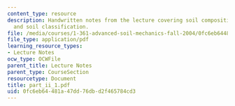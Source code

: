 ```yaml
---
content_type: resource
description: Handwritten notes from the lecture covering soil composition, index properties
  and soil classification.
file: /media/courses/1-361-advanced-soil-mechanics-fall-2004/0fc6eb64481a47dd76dbd2f465784cd3_part_ii_1.pdf
file_type: application/pdf
learning_resource_types:
- Lecture Notes
ocw_type: OCWFile
parent_title: Lecture Notes
parent_type: CourseSection
resourcetype: Document
title: part_ii_1.pdf
uid: 0fc6eb64-481a-47dd-76db-d2f465784cd3
---
```

